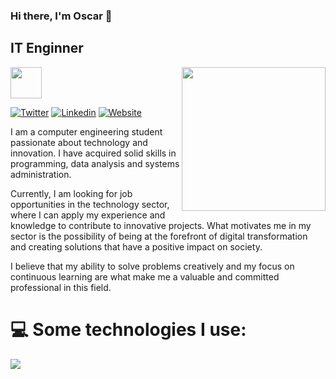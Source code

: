 ### Hi there, I'm Oscar 👋
## IT Enginner

<img src="https://media.giphy.com/media/lNEm6IEnVqGnYLXJMt/giphy.gif" width="50"></h2>
<img align='right' src="https://media.giphy.com/media/5eLDrEaRGHegx2FeF2/giphy.gif" width="230">

[![Twitter](https://img.shields.io/badge/X-000000?style=for-the-badge&logo=x&logoColor=white)](https://twitter.com/oscarjuly97)
[![Linkedin](https://img.shields.io/badge/LinkedIn-0077B5?style=for-the-badge&logo=linkedin&logoColor=white)](https://www.linkedin.com/in/oscar-julian/)
[![Website](https://img.shields.io/badge/website-000000?style=for-the-badge&logo=About.me&logoColor=white)](https://www.linkedin.com/in/oscar-julian/)

I am a computer engineering student passionate about technology and innovation. I have acquired solid skills in programming, data analysis and systems administration.

Currently, I am looking for job opportunities in the technology sector, where I can apply my experience and knowledge to contribute to innovative projects. What motivates me in my sector is the possibility of being at the forefront of digital transformation and creating solutions that have a positive impact on society.

I believe that my ability to solve problems creatively and my focus on continuous learning are what make me a valuable and committed professional in this field.

# 💻 Some technologies I use:
![](https://img.shields.io/badge/Heroku-430098?style=for-the-badge&logo=heroku&logoColor=white) 

<!--
**oscarjuly23/oscarjuly23** is a ✨ _special_ ✨ repository because its `README.md` (this file) appears on your GitHub profile.
-->
